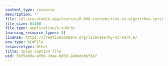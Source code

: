 ```yaml
---
content_type: resource
description: ''
file: /ol-ocw-studio-app/courses/6-006-introduction-to-algorithms-spring-2020/56f5e09aafb63dae6059240edcb6f3e7_r4-cftqTcdI.srt
file_size: 84160
file_type: application/x-subrip
learning_resource_types: []
license: https://creativecommons.org/licenses/by-nc-sa/4.0/
ocw_type: OCWFile
resourcetype: Other
title: 3play caption file
uid: 56f5e09a-afb6-3dae-6059-240edcb6f3e7
---
```

